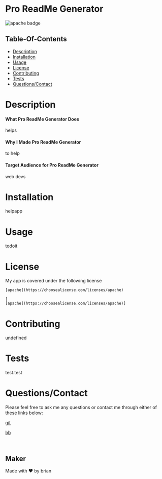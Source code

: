 
# Pro ReadMe Generator

 ![apache badge](https://img.shields.io/badge/LICENSE-apache-brightgreen)

  ## Table-Of-Contents

  * [Description](#description)
  * [Installation](#installation)
  * [Usage](#usage)
  * [License](#license)
  * [Contributing](#contributing)
  * [Tests](#tests)
  * [Questions/Contact](#questions/contact)

# Description

#### What Pro ReadMe Generator Does

  helps

#### Why I Made Pro ReadMe Generator

  to help

#### Target Audience for Pro ReadMe Generator 

  web devs

# Installation

  helpapp

# Usage

todoit

# License

 
My app is covered under the following license

    
    
    [apache](https://choosealicense.com/licenses/apache)

    [
    [apache](https://choosealicense.com/licenses/apache)]

    

# Contributing

undefined

# Tests

test.test

# Questions/Contact

Please feel free to ask me any questions or contact me through either of these links below:

[git](https://github.com/git)

[bb](mailto:bb)

<br>

## Maker
Made with ❤️ by brian

